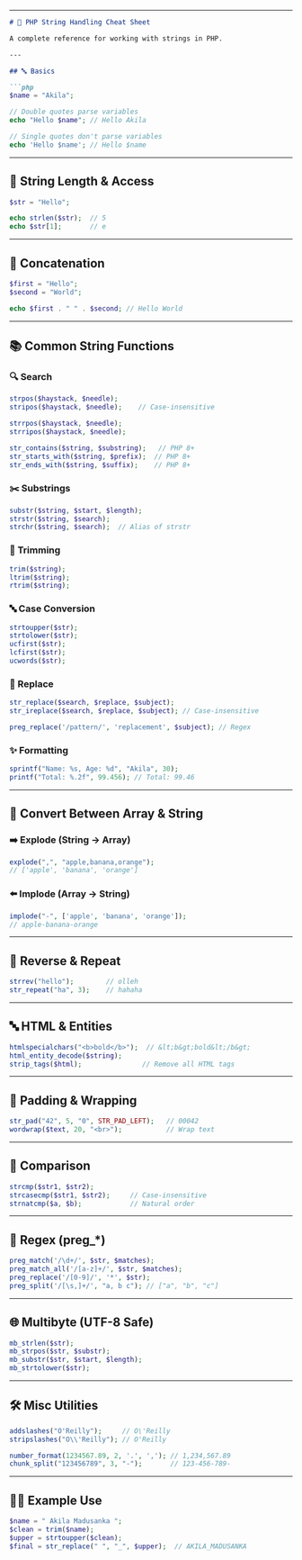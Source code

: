 
---

````markdown
# 📘 PHP String Handling Cheat Sheet

A complete reference for working with strings in PHP.

---

## 🔤 Basics

```php
$name = "Akila";

// Double quotes parse variables
echo "Hello $name"; // Hello Akila

// Single quotes don't parse variables
echo 'Hello $name'; // Hello $name
````

---

## 📏 String Length & Access

```php
$str = "Hello";

echo strlen($str);  // 5
echo $str[1];       // e
```

---

## 🔁 Concatenation

```php
$first = "Hello";
$second = "World";

echo $first . " " . $second; // Hello World
```

---

## 📚 Common String Functions

### 🔍 Search

```php
strpos($haystack, $needle);
stripos($haystack, $needle);    // Case-insensitive

strrpos($haystack, $needle);
strripos($haystack, $needle);

str_contains($string, $substring);   // PHP 8+
str_starts_with($string, $prefix);  // PHP 8+
str_ends_with($string, $suffix);    // PHP 8+
```

### ✂️ Substrings

```php
substr($string, $start, $length);
strstr($string, $search);
strchr($string, $search);  // Alias of strstr
```

### 🧽 Trimming

```php
trim($string);
ltrim($string);
rtrim($string);
```

### 🔤 Case Conversion

```php
strtoupper($str);
strtolower($str);
ucfirst($str);
lcfirst($str);
ucwords($str);
```

### 🔁 Replace

```php
str_replace($search, $replace, $subject);
str_ireplace($search, $replace, $subject); // Case-insensitive

preg_replace('/pattern/', 'replacement', $subject); // Regex
```

### ✨ Formatting

```php
sprintf("Name: %s, Age: %d", "Akila", 30);
printf("Total: %.2f", 99.456); // Total: 99.46
```

---

## 🔢 Convert Between Array & String

### ➡️ Explode (String → Array)

```php
explode(",", "apple,banana,orange");
// ['apple', 'banana', 'orange']
```

### ⬅️ Implode (Array → String)

```php
implode("-", ['apple', 'banana', 'orange']);
// apple-banana-orange
```

---

## 🔄 Reverse & Repeat

```php
strrev("hello");        // olleh
str_repeat("ha", 3);    // hahaha
```

---

## 🔤 HTML & Entities

```php
htmlspecialchars("<b>bold</b>");  // &lt;b&gt;bold&lt;/b&gt;
html_entity_decode($string);
strip_tags($html);               // Remove all HTML tags
```

---

## 📐 Padding & Wrapping

```php
str_pad("42", 5, "0", STR_PAD_LEFT);   // 00042
wordwrap($text, 20, "<br>");           // Wrap text
```

---

## 🧮 Comparison

```php
strcmp($str1, $str2);
strcasecmp($str1, $str2);     // Case-insensitive
strnatcmp($a, $b);            // Natural order
```

---

## 🧪 Regex (preg_*)

```php
preg_match('/\d+/', $str, $matches);
preg_match_all('/[a-z]+/', $str, $matches);
preg_replace('/[0-9]/', '*', $str);
preg_split('/[\s,]+/', "a, b c"); // ["a", "b", "c"]
```

---

## 🌐 Multibyte (UTF-8 Safe)

```php
mb_strlen($str);
mb_strpos($str, $substr);
mb_substr($str, $start, $length);
mb_strtolower($str);
```

---

## 🛠 Misc Utilities

```php
addslashes("O'Reilly");     // O\'Reilly
stripslashes("O\\'Reilly"); // O'Reilly

number_format(1234567.89, 2, '.', ','); // 1,234,567.89
chunk_split("123456789", 3, "-");       // 123-456-789-
```

---

## 🧑‍💻 Example Use

```php
$name = " Akila Madusanka ";
$clean = trim($name);
$upper = strtoupper($clean);
$final = str_replace(" ", "_", $upper);  // AKILA_MADUSANKA
```
